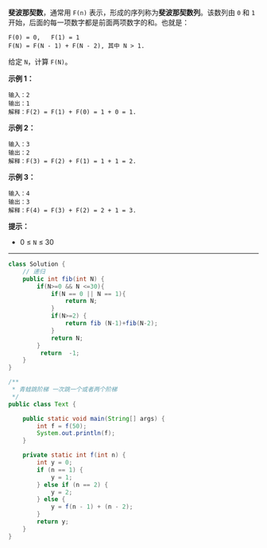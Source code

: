**斐波那契数**，通常用 `F(n)` 表示，形成的序列称为**斐波那契数列**。该数列由 `0` 和 `1` 开始，后面的每一项数字都是前面两项数字的和。也就是：

```
F(0) = 0,   F(1) = 1
F(N) = F(N - 1) + F(N - 2), 其中 N > 1.
```

给定 `N`，计算 `F(N)`。

 

**示例 1：**

```
输入：2
输出：1
解释：F(2) = F(1) + F(0) = 1 + 0 = 1.
```

**示例 2：**

```
输入：3
输出：2
解释：F(3) = F(2) + F(1) = 1 + 1 = 2.
```

**示例 3：**

```
输入：4
输出：3
解释：F(4) = F(3) + F(2) = 2 + 1 = 3.
```

 

**提示：**

- 0 ≤ `N` ≤ 30

---

```Java
class Solution {
    // 递归
    public int fib(int N) {
        if(N>=0 && N <=30){
            if(N == 0 || N == 1){
                return N;
            }
            if(N>=2) {
                return fib (N-1)+fib(N-2);
            }
            return N;
        }
         return  -1;
    }    
}
```



```Java
/**
 * 青蛙跳阶梯 一次跳一个或者两个阶梯
 */
public class Text {

    public static void main(String[] args) {
        int f = f(50);
        System.out.println(f);
    }

    private static int f(int n) {
        int y = 0;
        if (n == 1) {
            y = 1;
        } else if (n == 2) {
            y = 2;
        } else {
            y = f(n - 1) + (n - 2);
        }
        return y;
    }
}
```


